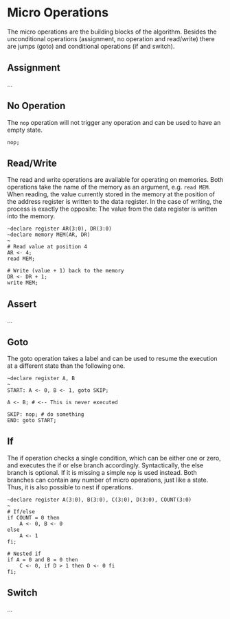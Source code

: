 # Micro Operations

The micro operations are the building blocks of the algorithm. Besides the unconditional operations (assignment, no operation and read/write) there are jumps (goto) and conditional operations (if and switch).

## Assignment

...

## No Operation

The `nop` operation will not trigger any operation and can be used to have an empty state.

```rteasy
nop;
```

## Read/Write

The read and write operations are available for operating on memories. Both operations take the name of the memory as an argument, e.g. `read MEM`. When reading, the value currently stored in the memory at the position of the address register is written to the data register. In the case of writing, the process is exactly the opposite: The value from the data register is written into the memory.

```rteasy
~declare register AR(3:0), DR(3:0)
~declare memory MEM(AR, DR)
~
# Read value at position 4
AR <- 4;
read MEM;

# Write (value + 1) back to the memory
DR <- DR + 1;
write MEM;
```

## Assert

...

## Goto

The goto operation takes a label and can be used to resume the execution at a different state than the following one.

```rteasy
~declare register A, B
~
START: A <- 0, B <- 1, goto SKIP;

A <- B; # <-- This is never executed

SKIP: nop; # do something
END: goto START;
```

## If

The if operation checks a single condition, which can be either one or zero, and executes the if or else branch accordingly. Syntactically, the else branch is optional. If it is missing a simple `nop` is used instead. Both branches can contain any number of micro operations, just like a state. Thus, it is also possible to nest if operations.

```rteasy
~declare register A(3:0), B(3:0), C(3:0), D(3:0), COUNT(3:0)
~
# If/else
if COUNT = 0 then
    A <- 0, B <- 0
else
    A <- 1
fi;

# Nested if
if A = 0 and B = 0 then
    C <- 0, if D > 1 then D <- 0 fi
fi;
```

## Switch

...
